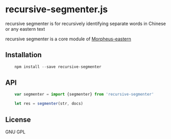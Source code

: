 # recursive-segmenter.js

recursive segmenter is for recursively identifying separate words in Chinese or any eastern text

recursive segmenter is a core module of [Morpheus-eastern](https://github.com/mbykov/morpheus-eastern)

## Installation

````javascript
    npm install --save recursive-segmenter
````

## API

````javascript
    var segmenter = import {segmenter} from 'recursive-segmenter'
````

````javascript
    let res = segmenter(str, docs)
````



## License

  GNU GPL
